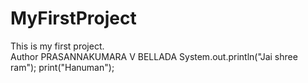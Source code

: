# MyFirstProject
This is my first project.
<BR>
Author PRASANNAKUMARA V BELLADA
System.out.println("Jai shree ram");
print("Hanuman");

